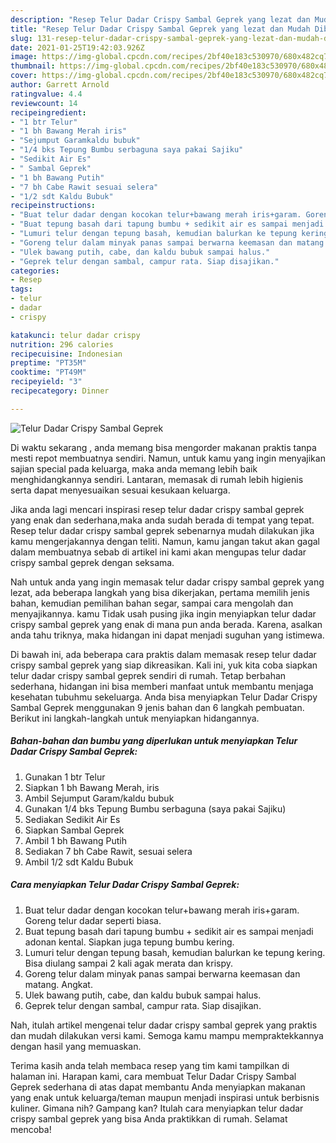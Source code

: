 ```yaml
---
description: "Resep Telur Dadar Crispy Sambal Geprek yang lezat dan Mudah Dibuat"
title: "Resep Telur Dadar Crispy Sambal Geprek yang lezat dan Mudah Dibuat"
slug: 131-resep-telur-dadar-crispy-sambal-geprek-yang-lezat-dan-mudah-dibuat
date: 2021-01-25T19:42:03.926Z
image: https://img-global.cpcdn.com/recipes/2bf40e183c530970/680x482cq70/telur-dadar-crispy-sambal-geprek-foto-resep-utama.jpg
thumbnail: https://img-global.cpcdn.com/recipes/2bf40e183c530970/680x482cq70/telur-dadar-crispy-sambal-geprek-foto-resep-utama.jpg
cover: https://img-global.cpcdn.com/recipes/2bf40e183c530970/680x482cq70/telur-dadar-crispy-sambal-geprek-foto-resep-utama.jpg
author: Garrett Arnold
ratingvalue: 4.4
reviewcount: 14
recipeingredient:
- "1 btr Telur"
- "1 bh Bawang Merah iris"
- "Sejumput Garamkaldu bubuk"
- "1/4 bks Tepung Bumbu serbaguna saya pakai Sajiku"
- "Sedikit Air Es"
- " Sambal Geprek"
- "1 bh Bawang Putih"
- "7 bh Cabe Rawit sesuai selera"
- "1/2 sdt Kaldu Bubuk"
recipeinstructions:
- "Buat telur dadar dengan kocokan telur+bawang merah iris+garam. Goreng telur dadar seperti biasa."
- "Buat tepung basah dari tapung bumbu + sedikit air es sampai menjadi adonan kental. Siapkan juga tepung bumbu kering."
- "Lumuri telur dengan tepung basah, kemudian balurkan ke tepung kering. Bisa diulang sampai 2 kali agak merata dan krispy."
- "Goreng telur dalam minyak panas sampai berwarna keemasan dan matang. Angkat."
- "Ulek bawang putih, cabe, dan kaldu bubuk sampai halus."
- "Geprek telur dengan sambal, campur rata. Siap disajikan."
categories:
- Resep
tags:
- telur
- dadar
- crispy

katakunci: telur dadar crispy 
nutrition: 296 calories
recipecuisine: Indonesian
preptime: "PT35M"
cooktime: "PT49M"
recipeyield: "3"
recipecategory: Dinner

---
```



![Telur Dadar Crispy Sambal Geprek](https://img-global.cpcdn.com/recipes/2bf40e183c530970/680x482cq70/telur-dadar-crispy-sambal-geprek-foto-resep-utama.jpg)

Di waktu  sekarang , anda memang bisa mengorder makanan praktis tanpa mesti repot membuatnya sendiri. Namun, untuk kamu yang ingin menyajikan sajian special pada keluarga, maka anda memang lebih baik menghidangkannya sendiri. Lantaran, memasak di rumah lebih higienis serta dapat menyesuaikan sesuai kesukaan keluarga.

Jika anda lagi mencari inspirasi resep telur dadar crispy sambal geprek yang enak dan sederhana,maka anda sudah berada di tempat yang tepat. Resep telur dadar crispy sambal geprek  sebenarnya mudah dilakukan jika kamu mengerjakannya dengan teliti. Namun, kamu jangan takut akan gagal dalam membuatnya 
sebab di artikel ini kami akan mengupas telur dadar crispy sambal geprek dengan seksama.  



Nah untuk anda yang ingin memasak telur dadar crispy sambal geprek yang lezat, ada beberapa langkah yang bisa dikerjakan, pertama memilih jenis bahan, kemudian pemilihan bahan segar, sampai cara mengolah dan menyajikannya. kamu Tidak usah pusing jika ingin menyiapkan telur dadar crispy sambal geprek yang enak di mana pun anda berada. Karena, asalkan anda  tahu triknya, maka hidangan ini dapat menjadi suguhan yang istimewa.

Di bawah ini, ada beberapa cara praktis  dalam memasak resep telur dadar crispy sambal geprek yang siap dikreasikan. Kali ini, yuk kita coba siapkan telur dadar crispy sambal geprek sendiri di rumah. Tetap berbahan sederhana, hidangan ini bisa memberi manfaat untuk membantu menjaga kesehatan tubuhmu sekeluarga. Anda bisa menyiapkan Telur Dadar Crispy Sambal Geprek menggunakan 9 jenis bahan dan 6 langkah pembuatan. Berikut ini langkah-langkah untuk menyiapkan hidangannya.

<!--inarticleads1-->

##### Bahan-bahan dan bumbu yang diperlukan untuk menyiapkan Telur Dadar Crispy Sambal Geprek:

1. Gunakan 1 btr Telur
1. Siapkan 1 bh Bawang Merah, iris
1. Ambil Sejumput Garam/kaldu bubuk
1. Gunakan 1/4 bks Tepung Bumbu serbaguna (saya pakai Sajiku)
1. Sediakan Sedikit Air Es
1. Siapkan  Sambal Geprek
1. Ambil 1 bh Bawang Putih
1. Sediakan 7 bh Cabe Rawit, sesuai selera
1. Ambil 1/2 sdt Kaldu Bubuk




<!--inarticleads2-->

##### Cara menyiapkan Telur Dadar Crispy Sambal Geprek:

1. Buat telur dadar dengan kocokan telur+bawang merah iris+garam. Goreng telur dadar seperti biasa.
1. Buat tepung basah dari tapung bumbu + sedikit air es sampai menjadi adonan kental. Siapkan juga tepung bumbu kering.
1. Lumuri telur dengan tepung basah, kemudian balurkan ke tepung kering. Bisa diulang sampai 2 kali agak merata dan krispy.
1. Goreng telur dalam minyak panas sampai berwarna keemasan dan matang. Angkat.
1. Ulek bawang putih, cabe, dan kaldu bubuk sampai halus.
1. Geprek telur dengan sambal, campur rata. Siap disajikan.




Nah, itulah artikel mengenai  telur dadar crispy sambal geprek  yang praktis dan mudah dilakukan versi kami. Semoga kamu mampu mempraktekkannya dengan hasil yang memuaskan. 

Terima kasih anda telah membaca resep yang tim kami tampilkan di halaman ini. Harapan kami, cara membuat  Telur Dadar Crispy Sambal Geprek sederhana di atas dapat membantu Anda menyiapkan makanan yang enak untuk keluarga/teman maupun menjadi inspirasi untuk berbisnis kuliner. Gimana nih? Gampang kan? Itulah cara menyiapkan telur dadar crispy sambal geprek yang bisa Anda praktikkan di rumah. Selamat mencoba!

